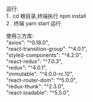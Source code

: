 运行:  <br />
1 . cd 根目录,终端执行 npm install <br />
2 . 终端 yarn start 运行 <br />


使用三方库: <br />
"axios": "^0.18.0", <br />
"react-transition-group":  "^4.0.1", <br />
"styled-components": "^4.2.0", <br />
"react-redux": "^7.0.3", <br />
"redux": "^4.0.1", <br />
"immutable": "^4.0.0-rc.12",  <br />
"react-router-dom": "^5.0.0", <br />
"redux-thunk": "^2.3.0",  <br />
"react-loadable": "^5.5.0",  <br />



